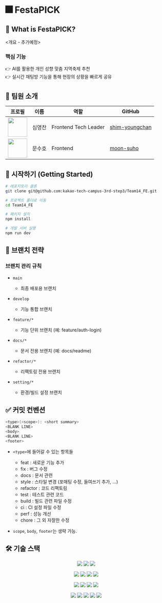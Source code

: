 # 🎆 FestaPICK

## 📌 What is FestaPICK?

<개요 - 추가예정>

### 핵심 기능

👉 AI를 활용한 개인 성향 맞춤 지역축제 추천 </br>
👉 실시간 채팅방 기능을 통해 현장의 상황을 빠르게 공유

## 👥 팀원 소개

| 프로필                                                        | 이름   | 역할                 | GitHub                                             |
| ------------------------------------------------------------- | ------ | -------------------- | -------------------------------------------------- |
| <img src="https://github.com/skybluesharkk.png" width="60" /> | 심영찬 | Frontend Tech Leader | [shim-youngchan](https://github.com/skybluesharkk) |
| <img src="https://github.com/dib3474.png" width="60" />       | 문수호 | Frontend             | [moon-suho](https://github.com/dib3474)            |

## 🚀 시작하기 (Getting Started)

```bash
# 레포지토리 클론
git clone git@github.com:kakao-tech-campus-3rd-step3/Team14_FE.git

# 프로젝트 폴더로 이동
cd Team14_FE

# 패키지 설치
npm install

# 개발 서버 실행
npm run dev
```

## 🌱 브랜치 전략

### 브랜치 관리 규칙

- `main`
  - 최종 배포용 브랜치

- `develop`
  - 기능 통합 브랜치

- `feature/*`
  - 기능 단위 브랜치 (예: feature/auth-login)

- `docs/*`
  - 문서 전용 브랜치 (예: docs/readme)

- `refactor/*`
  - 리팩토링 전용 브랜치

- `setting/*`
  - 환경/빌드 설정 브랜치

## ✅ 커밋 컨벤션

```bash
<type>(<scope>): <short summary>
<BLANK LINE>
<body>
<BLANK LINE>
<footer>
```

- `<type>`에 들어갈 수 있는 항목들
  - feat : 새로운 기능 추가
  - fix : 버그 수정
  - docs : 문서 관련
  - style : 스타일 변경 (포매팅 수정, 들여쓰기 추가, …)
  - refactor : 코드 리팩토링
  - test : 테스트 관련 코드
  - build : 빌드 관련 파일 수정
  - ci : CI 설정 파일 수정
  - perf : 성능 개선
  - chore : 그 외 자잘한 수정

- `scope`, `body`, `footer`는 생략 가능.

## 🛠 기술 스택

<p align="center">
  <!-- Framework -->
  <img src="https://img.shields.io/badge/React-20232A?style=for-the-badge&logo=react&logoColor=61DAFB" />
  <img src="https://img.shields.io/badge/Vite-646CFF?style=for-the-badge&logo=vite&logoColor=white" />
  <img src="https://img.shields.io/badge/TypeScript-3178C6?style=for-the-badge&logo=typescript&logoColor=white" />
</p>
<P align="center">
  <img src="https://img.shields.io/badge/React_Query-FF4154?style=for-the-badge&logo=react-query&logoColor=white" />
  <img src="https://img.shields.io/badge/Zustand-593D88?style=for-the-badge&logo=react&logoColor=white" />
  <img src="https://img.shields.io/badge/React_Router-CA4245?style=for-the-badge&logo=react-router&logoColor=white" />
  <img src="https://img.shields.io/badge/Tailwind_CSS-06B6D4?style=for-the-badge&logo=tailwindcss&logoColor=white" />
</p>
<P align="center">
  <img src="https://img.shields.io/badge/React_Hook_Form-EC5990?style=for-the-badge&logo=reacthookform&logoColor=white" />
  <img src="https://img.shields.io/badge/Zod-3E67B1?style=for-the-badge&logoColor=white" />
  <img src="https://img.shields.io/badge/Axios-5A29E4?style=for-the-badge&logo=axios&logoColor=white" />
  <img src="https://img.shields.io/badge/React_Error_Boundary-CC0000?style=for-the-badge&logo=react&logoColor=white" />
</p>
<P align="center">
  <img src="https://img.shields.io/badge/Vitest-6E9F18?style=for-the-badge&logo=vitest&logoColor=white" />
  <img src="https://img.shields.io/badge/MSW-FF6A33?style=for-the-badge&logo=mock-service-worker&logoColor=white" />
  <img src="https://img.shields.io/badge/ESLint-4B32C3?style=for-the-badge&logo=eslint&logoColor=white" />
  <img src="https://img.shields.io/badge/Airbnb_Config-FF5A5F?style=for-the-badge&logo=airbnb&logoColor=white" />
  <img src="https://img.shields.io/badge/Prettier-1A2C34?style=for-the-badge&logo=prettier&logoColor=F7BA3E" />
</p>
